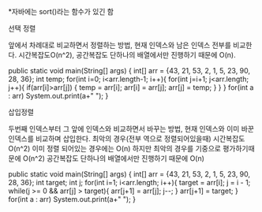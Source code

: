 \*자바에는 sort()라는 함수가 있긴 함

선택 정렬

앞에서 차례대로 비교하면서 정렬하는 방법, 현재 인덱스와 남은 인덱스 전부를 비교한다.
시간복잡도O(n^2), 공간복잡도 단하나의 배열에서만 진행하기 때문에 O(n).

public static void main(String[] args) {
int[] arr = {43, 21, 53, 2, 1, 5, 23, 90, 28, 36};
int temp;
for(int i=0; i<arr.length-1; i++){
for(int j=i+1; j<arr.length; j++){
if(arr[i]>arr[j]) {
temp = arr[i];
arr[i] = arr[j];
arr[j] = temp;
}
}
}
for(int a : arr)
System.out.print(a+" ");
}

삽입정렬

두번째 인덱스부터 그 앞에 인덱스와 비교하면서 바꾸는 방법, 현재 인덱스와 이미 바꾼 인덱스를
비교하며 삽입한다.
최악의 경우(전부 역으로 정렬되어있을때) 시간복잡도O(n^2)
이미 정렬 되어있는 경우에는 O(n) 하지만 최악의 경우를 기중으로 평가하기때문에 O(n^2)
공간복잡도 단하나의 배열에서만 진행하기 때문에 O(n)

public static void main(String[] args) {
int[] arr = {43, 21, 53, 2, 1, 5, 23, 90, 28, 36};
int target;
int j;
for(int i=1; i<arr.length; i++){
target = arr[i];
j = i - 1;
while(j >= 0 && arr[j] > target){
arr[j+1] = arr[j];
j--;
}
arr[j+1] = target;
}
for(int a : arr)
System.out.print(a+" ");
}
